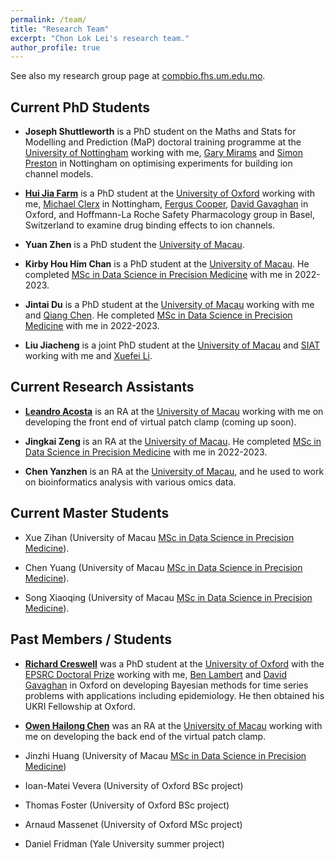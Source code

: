```yaml
---
permalink: /team/
title: "Research Team"
excerpt: "Chon Lok Lei's research team."
author_profile: true
---
```


See also my research group page at [compbio.fhs.um.edu.mo](https://compbio.fhs.um.edu.mo/).

## Current PhD Students


- __Joseph Shuttleworth__ is a PhD student on the Maths and Stats for Modelling and Prediction (MaP) doctoral training programme at the [University of Nottingham](https://www.nottingham.ac.uk/) working with me, [Gary Mirams](https://www.maths.nottingham.ac.uk/plp/pmzgm/) and [Simon Preston](https://www.maths.nottingham.ac.uk/plp/pmzspp/) in Nottingham on optimising experiments for building ion channel models.

- [__Hui Jia Farm__](https://www.cs.ox.ac.uk/people/hui.farm/) is a PhD student at the [University of Oxford](https://www.ox.ac.uk/) working with me, [Michael Clerx](http://michaelclerx.com/) in Nottingham, [Fergus Cooper](https://www.cs.ox.ac.uk/people/fergus.cooper/), [David Gavaghan](https://www.cs.ox.ac.uk/people/david.gavaghan/) in Oxford, and Hoffmann-La Roche Safety Pharmacology group in Basel, Switzerland to examine drug binding effects to ion channels.

- __Yuan Zhen__ is a PhD student the [University of Macau](https://um.edu.mo/).

- __Kirby Hou Him Chan__ is a PhD student at the [University of Macau](https://um.edu.mo/). He completed [MSc in Data Science in Precision Medicine](https://cds.ici.um.edu.mo/programme/specialization/precision-medicine/) with me in 2022-2023.

- __Jintai Du__ is a PhD student at the [University of Macau](https://um.edu.mo/) working with me and [Qiang Chen](https://fhs.um.edu.mo/en/staff/qiang-chen/). He completed [MSc in Data Science in Precision Medicine](https://cds.ici.um.edu.mo/programme/specialization/precision-medicine/) with me in 2022-2023.

- __Liu Jiacheng__ is a joint PhD student at the [University of Macau](https://um.edu.mo/) and [SIAT](http://english.siat.cas.cn/) working with me and [Xuefei Li](https://isynbio.siat.ac.cn/en/view.php?id=94).


## Current Research Assistants

- [__Leandro Acosta__](https://www.linkedin.com/in/leandrosacosta/) is an RA at the [University of Macau](https://www.um.edu.mo/) working with me on developing the front end of virtual patch clamp (coming up soon).

- __Jingkai Zeng__ is an RA at the [University of Macau](https://um.edu.mo/). He completed [MSc in Data Science in Precision Medicine](https://cds.ici.um.edu.mo/programme/specialization/precision-medicine/) with me in 2022-2023.

- __Chen Yanzhen__ is an RA at the [University of Macau](https://um.edu.mo/), and he used to work on bioinformatics analysis with various omics data.

## Current Master Students

- Xue Zihan (University of Macau [MSc in Data Science in Precision Medicine](https://cds.ici.um.edu.mo/programme/specialization/precision-medicine/)).

- Chen Yuang (University of Macau [MSc in Data Science in Precision Medicine](https://cds.ici.um.edu.mo/programme/specialization/precision-medicine/)).

- Song Xiaoqing (University of Macau [MSc in Data Science in Precision Medicine](https://cds.ici.um.edu.mo/programme/specialization/precision-medicine/)).


## Past Members / Students

- [__Richard Creswell__](https://www.cs.ox.ac.uk/people/richard.creswell/) was a PhD student at the [University of Oxford](https://www.ox.ac.uk/) with the [EPSRC Doctoral Prize](https://www.ukri.org/what-we-offer/developing-people-and-skills/epsrc/studentships/flexibility-for-funders/epsrc-doctoral-prize/) working with me, [Ben Lambert](https://mathematics.exeter.ac.uk/staff/bcl206) and [David Gavaghan](https://www.cs.ox.ac.uk/people/david.gavaghan/) in Oxford on developing Bayesian methods for time series problems with applications including epidemiology. He then obtained his UKRI Fellowship at Oxford.

- [__Owen Hailong Chen__](http://www.linkedin.com/in/PetroOwen) was an RA at the [University of Macau](https://www.um.edu.mo/) working with me on developing the back end of the virtual patch clamp.

- Jinzhi Huang (University of Macau [MSc in Data Science in Precision Medicine](https://cds.ici.um.edu.mo/programme/specialization/precision-medicine/))

- Ioan-Matei Vevera (University of Oxford BSc project)

- Thomas Foster (University of Oxford BSc project)

- Arnaud Massenet (University of Oxford MSc project)

- Daniel Fridman (Yale University summer project)
